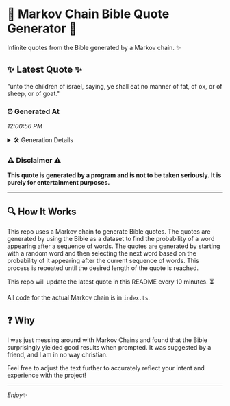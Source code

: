 # 📖 Markov Chain Bible Quote Generator 📖

Infinite quotes from the Bible generated by a Markov chain. ✨

## ✨ Latest Quote ✨
"unto the children of israel, saying, ye shall eat no manner of fat, of ox, or of sheep, or of goat."

### ⏰ Generated At
*12:00:56 PM*

<details>
    <summary>🛠️ Generation Details</summary>
    <p>
        <strong>🌱 Seed:</strong> unto<br>
        <strong>🔄 Iterations:</strong> 20<br>
        <strong>📜 Context History:</strong><br>[ unto ]: the<br>[ unto, the ]: children<br>[ unto, the, children ]: of<br>[ unto, the, children, of ]: israel,<br>[ unto, the, children, of, israel, ]: saying,<br>[ unto, the, children, of, israel,, saying, ]: ye<br>[ the, children, of, israel,, saying,, ye ]: shall<br>[ children, of, israel,, saying,, ye, shall ]: eat<br>[ of, israel,, saying,, ye, shall, eat ]: no<br>[ israel,, saying,, ye, shall, eat, no ]: manner<br>[ saying,, ye, shall, eat, no, manner ]: of<br>[ ye, shall, eat, no, manner, of ]: fat,<br>[ shall, eat, no, manner, of, fat, ]: of<br>[ eat, no, manner, of, fat,, of ]: ox,<br>[ no, manner, of, fat,, of, ox, ]: or<br>[ manner, of, fat,, of, ox,, or ]: of<br>[ of, fat,, of, ox,, or, of ]: sheep,<br>[ fat,, of, ox,, or, of, sheep, ]: or<br>[ of, ox,, or, of, sheep,, or ]: of<br>[ ox,, or, of, sheep,, or, of ]: goat.<br>
    </p>
</details>

### ⚠️ Disclaimer ⚠️
**This quote is generated by a program and is not to be taken seriously. It is purely for entertainment purposes.**

---

## 🔍 How It Works

This repo uses a Markov chain to generate Bible quotes. The quotes are generated by using the Bible as a dataset to find the probability of a word appearing after a sequence of words. The quotes are generated by starting with a random word and then selecting the next word based on the probability of it appearing after the current sequence of words. This process is repeated until the desired length of the quote is reached.

This repo will update the latest quote in this README every 10 minutes. ⏳

All code for the actual Markov chain is in `index.ts`.

## ❓ Why

I was just messing around with Markov Chains and found that the Bible surprisingly yielded good results when prompted. 
It was suggested by a friend, and I am in no way christian.

Feel free to adjust the text further to accurately reflect your intent and experience with the project!

---

*Enjoy*✨
